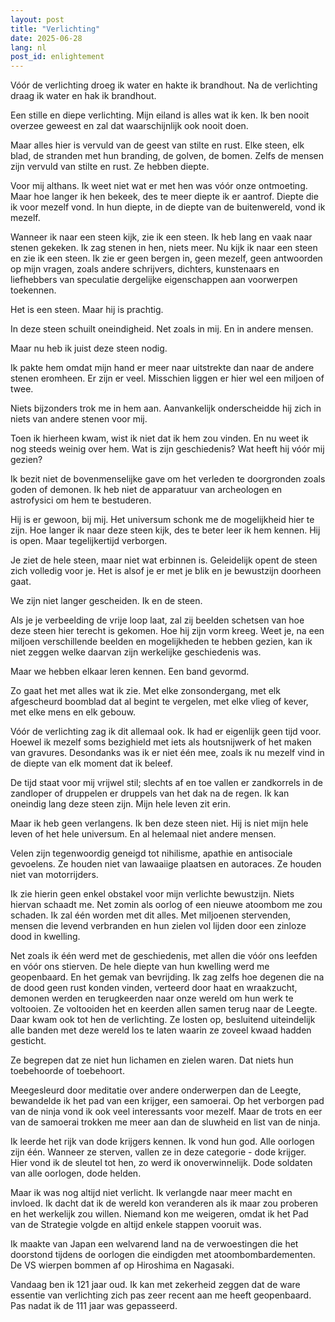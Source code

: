 ```yaml
---
layout: post
title: "Verlichting"
date: 2025-06-28
lang: nl
post_id: enlightement
---
```


Vóór de verlichting droeg ik water en hakte ik brandhout. Na de verlichting draag ik water en hak ik brandhout.

Een stille en diepe verlichting. Mijn eiland is alles wat ik ken. Ik ben nooit overzee geweest en zal dat waarschijnlijk ook nooit doen.

Maar alles hier is vervuld van de geest van stilte en rust. Elke steen, elk blad, de stranden met hun branding, de golven, de bomen. Zelfs de mensen zijn vervuld van stilte en rust. Ze hebben diepte.

Voor mij althans. Ik weet niet wat er met hen was vóór onze ontmoeting. Maar hoe langer ik hen bekeek, des te meer diepte ik er aantrof. Diepte die ik voor mezelf vond. In hun diepte, in de diepte van de buitenwereld, vond ik mezelf.

Wanneer ik naar een steen kijk, zie ik een steen. Ik heb lang en vaak naar stenen gekeken. Ik zag stenen in hen, niets meer. Nu kijk ik naar een steen en zie ik een steen. Ik zie er geen bergen in, geen mezelf, geen antwoorden op mijn vragen, zoals andere schrijvers, dichters, kunstenaars en liefhebbers van speculatie dergelijke eigenschappen aan voorwerpen toekennen.

Het is een steen. Maar hij is prachtig.

In deze steen schuilt oneindigheid. Net zoals in mij. En in andere mensen.

Maar nu heb ik juist deze steen nodig.

Ik pakte hem omdat mijn hand er meer naar uitstrekte dan naar de andere stenen eromheen. Er zijn er veel. Misschien liggen er hier wel een miljoen of twee.

Niets bijzonders trok me in hem aan. Aanvankelijk onderscheidde hij zich in niets van andere stenen voor mij.

Toen ik hierheen kwam, wist ik niet dat ik hem zou vinden. En nu weet ik nog steeds weinig over hem. Wat is zijn geschiedenis? Wat heeft hij vóór mij gezien?

Ik bezit niet de bovenmenselijke gave om het verleden te doorgronden zoals goden of demonen. Ik heb niet de apparatuur van archeologen en astrofysici om hem te bestuderen.

Hij is er gewoon, bij mij. Het universum schonk me de mogelijkheid hier te zijn. Hoe langer ik naar deze steen kijk, des te beter leer ik hem kennen. Hij is open. Maar tegelijkertijd verborgen.

Je ziet de hele steen, maar niet wat erbinnen is. Geleidelijk opent de steen zich volledig voor je. Het is alsof je er met je blik en je bewustzijn doorheen gaat.

We zijn niet langer gescheiden. Ik en de steen.

Als je je verbeelding de vrije loop laat, zal zij beelden schetsen van hoe deze steen hier terecht is gekomen. Hoe hij zijn vorm kreeg. Weet je, na een miljoen verschillende beelden en mogelijkheden te hebben gezien, kan ik niet zeggen welke daarvan zijn werkelijke geschiedenis was.

Maar we hebben elkaar leren kennen. Een band gevormd.

Zo gaat het met alles wat ik zie. Met elke zonsondergang, met elk afgescheurd boomblad dat al begint te vergelen, met elke vlieg of kever, met elke mens en elk gebouw.

Vóór de verlichting zag ik dit allemaal ook. Ik had er eigenlijk geen tijd voor. Hoewel ik mezelf soms bezighield met iets als houtsnijwerk of het maken van gravures. Desondanks was ik er niet één mee, zoals ik nu mezelf vind in de diepte van elk moment dat ik beleef.

De tijd staat voor mij vrijwel stil; slechts af en toe vallen er zandkorrels in de zandloper of druppelen er druppels van het dak na de regen. Ik kan oneindig lang deze steen zijn. Mijn hele leven zit erin.

Maar ik heb geen verlangens. Ik ben deze steen niet. Hij is niet mijn hele leven of het hele universum. En al helemaal niet andere mensen.

Velen zijn tegenwoordig geneigd tot nihilisme, apathie en antisociale gevoelens. Ze houden niet van lawaaiige plaatsen en autoraces. Ze houden niet van motorrijders.

Ik zie hierin geen enkel obstakel voor mijn verlichte bewustzijn. Niets hiervan schaadt me. Net zomin als oorlog of een nieuwe atoombom me zou schaden. Ik zal één worden met dit alles. Met miljoenen stervenden, mensen die levend verbranden en hun zielen vol lijden door een zinloze dood in kwelling.

Net zoals ik één werd met de geschiedenis, met allen die vóór ons leefden en vóór ons stierven. De hele diepte van hun kwelling werd me geopenbaard. En het gemak van bevrijding. Ik zag zelfs hoe degenen die na de dood geen rust konden vinden, verteerd door haat en wraakzucht, demonen werden en terugkeerden naar onze wereld om hun werk te voltooien. Ze voltooiden het en keerden allen samen terug naar de Leegte. Daar kwam ook tot hen de verlichting. Ze losten op, besluitend uiteindelijk alle banden met deze wereld los te laten waarin ze zoveel kwaad hadden gesticht.

Ze begrepen dat ze niet hun lichamen en zielen waren. Dat niets hun toebehoorde of toebehoort.

Meegesleurd door meditatie over andere onderwerpen dan de Leegte, bewandelde ik het pad van een krijger, een samoerai. Op het verborgen pad van de ninja vond ik ook veel interessants voor mezelf. Maar de trots en eer van de samoerai trokken me meer aan dan de sluwheid en list van de ninja.

Ik leerde het rijk van dode krijgers kennen. Ik vond hun god. Alle oorlogen zijn één. Wanneer ze sterven, vallen ze in deze categorie - dode krijger. Hier vond ik de sleutel tot hen, zo werd ik onoverwinnelijk. Dode soldaten van alle oorlogen, dode helden.

Maar ik was nog altijd niet verlicht. Ik verlangde naar meer macht en invloed. Ik dacht dat ik de wereld kon veranderen als ik maar zou proberen en het werkelijk zou willen. Niemand kon me weigeren, omdat ik het Pad van de Strategie volgde en altijd enkele stappen vooruit was.

Ik maakte van Japan een welvarend land na de verwoestingen die het doorstond tijdens de oorlogen die eindigden met atoombombardementen. De VS wierpen bommen af op Hiroshima en Nagasaki.

Vandaag ben ik 121 jaar oud. Ik kan met zekerheid zeggen dat de ware essentie van verlichting zich pas zeer recent aan me heeft geopenbaard. Pas nadat ik de 111 jaar was gepasseerd.